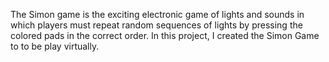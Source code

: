 The Simon game is the exciting electronic game of lights and sounds in which players must repeat random sequences of lights by pressing the colored pads in the correct order.
In this project, I created the Simon Game to to be play virtually.
